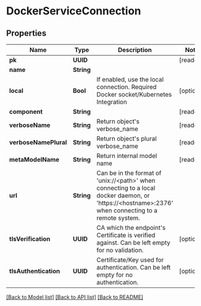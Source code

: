 # DockerServiceConnection

## Properties
Name | Type | Description | Notes
------------ | ------------- | ------------- | -------------
**pk** | **UUID** |  | [readonly] 
**name** | **String** |  | 
**local** | **Bool** | If enabled, use the local connection. Required Docker socket/Kubernetes Integration | [optional] 
**component** | **String** |  | [readonly] 
**verboseName** | **String** | Return object&#39;s verbose_name | [readonly] 
**verboseNamePlural** | **String** | Return object&#39;s plural verbose_name | [readonly] 
**metaModelName** | **String** | Return internal model name | [readonly] 
**url** | **String** | Can be in the format of &#39;unix://&lt;path&gt;&#39; when connecting to a local docker daemon, or &#39;https://&lt;hostname&gt;:2376&#39; when connecting to a remote system. | 
**tlsVerification** | **UUID** | CA which the endpoint&#39;s Certificate is verified against. Can be left empty for no validation. | [optional] 
**tlsAuthentication** | **UUID** | Certificate/Key used for authentication. Can be left empty for no authentication. | [optional] 

[[Back to Model list]](../README.md#documentation-for-models) [[Back to API list]](../README.md#documentation-for-api-endpoints) [[Back to README]](../README.md)


